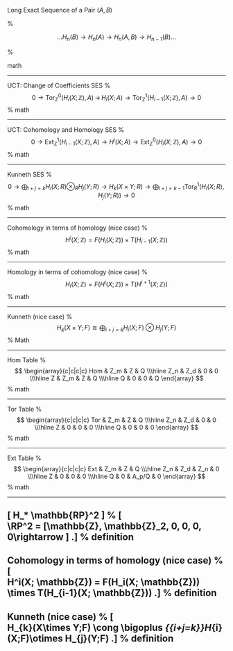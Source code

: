 Long Exact Sequence of a Pair $(A, B)$

%

$$\ldots H_n(B) \to H_n(A) \to H_n(A,B) \to H_{n-1}(B) \ldots$$

%

math

---

UCT: Change of Coefficients SES
%
$${\displaystyle 0\to \mathrm{Tor}_\mathbb{Z}^0 (H_{i}(X;\mathbb{Z}), A)\,{\to }\,H_{i}(X;A)\to \mathrm{Tor}_\mathbb{Z}^1 (H_{i-1}(X;\mathbb{Z} ),A)\to 0}$$
%
math

---

UCT: Cohomology and Homology SES
%
$${ 0\to \mathrm{Ext}_{\mathbb{Z}}^{1}(H_{i-1}(X; \mathbb{Z}),A)\to H^{i}(X; A)\to \mathrm{Ext}_{\mathbb{Z}}^{0}(H_{i}(X; \mathbb{Z}),A) \to 0}$$
%
math

---

Kunneth SES
%
$$0\to \bigoplus_{i+j=k}H_{i}(X;R)\otimes _{R}H_{j}(Y;R)\to H_{k}(X\times Y;R)\to \bigoplus_{i+j=k-1}{\mathrm  {Tor}}_{R}^{1}(H_{i}(X;R),H_{j}(Y;R))\to 0$$
%
math

---

Cohomology in terms of homology (nice case)
%
$$H^i(X; \mathbb{Z}) = F(H_i(X; \mathbb{Z})) \times T(H_{i-1}(X; \mathbb{Z}))$$
%
math

---

Homology in terms of cohomology (nice case)
%
$$H_i(X; \mathbb{Z}) = F(H^i(X; \mathbb{Z})) \times T(H^{i+1}(X; \mathbb{Z}))$$
%
math

---

Kunneth (nice case)
%
$$H_{k}(X\times Y;F) \cong \bigoplus_{i+j=k}H_{i}(X;F)\otimes H_{j}(Y;F)$$
%
Math

---

Hom Table
%
$$
\begin{array}{c|c|c|c}
Hom & Z_m & Z & Q \\\hline
Z_n  & Z_d & 0 & 0 \\\hline
Z   & Z_m & Z & Q \\\hline
Q   & 0  & 0 & Q
\end{array}
$$
%
math

---

Tor Table
%
$$
\begin{array}{c|c|c|c}
Tor & Z_m & Z & Q \\\hline
Z_n  & Z_d & 0 & 0 \\\hline
Z   & 0  & 0 & 0 \\\hline
Q   & 0  & 0 & 0
\end{array}
$$
%
math

---

Ext Table
%
$$
\begin{array}{c|c|c|c}
Ext & Z_m & Z    & Q \\\hline
Z_n  & Z_d & Z_n   & 0 \\\hline
Z   & 0  & 0    & 0 \\\hline
Q   & 0  & A_p/Q & 0
\end{array}
$$
%
math

---


\[ H_* \mathbb{RP}^2 \]
%
\[  
\RP^2 = [\mathbb{Z}, \mathbb{Z}_2, 0, 0, 0, 0\rightarrow ]
.\]
%
definition
---


Cohomology in terms of homology (nice case)
%
\[  
H^i(X; \mathbb{Z}) = F(H_i(X; \mathbb{Z})) \times T(H_{i-1}(X; \mathbb{Z}))
.\]
%
definition
---

Kunneth (nice case)
%
\[  
H_{k}(X\times Y;F) \cong \bigoplus _{{i+j=k}}H_{i}(X;F)\otimes H_{j}(Y;F)
.\]
%
definition
---


